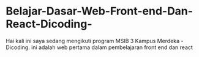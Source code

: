 Belajar-Dasar-Web-Front-end-Dan-React-Dicoding-
==
Hai kali ini saya sedang mengikuti program MSIB 3 Kampus Merdeka - Dicoding.
ini adalah web pertama dalam pembelajaran front end dan react
